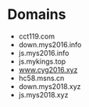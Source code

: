# Domains

* cct119.com
* down.mys2016.info
* js.mys2016.info
* js.mykings.top
* www.cyg2016.xyz
* hc58.msns.cn
* down.mys2018.xyz
* js.mys2018.xyz
